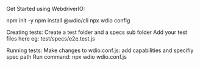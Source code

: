 Get Started using WebdriverIO:

npm init -y
npm install @wdio/cli
npx wdio config

Creating tests:
Create a test folder and a specs sub folder
Add your test files here eg: test/specs/e2e.test.js

Running tests:
Make changes to wdio.conf.js: add capabilities and specifiy spec path
Run command: npx wdio wdio.conf.js
